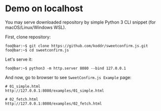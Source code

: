 # Demo on localhost

You may serve downloaded repository by simple Python 3 CLI snippet (for macOS/Linux/Windows WSL).

First, clone repository:

```console
foo@bar:~$ git clone https://github.com/koddr/sweetconfirm.js.git
foo@bar:~$ cd sweetconfirm.js
```

Let's serve it:

```console
foo@bar:~$ python3 -m http.server 8080 --bind 127.0.0.1
```

And now, go to browser to see `SweetConfirm.js Example` page:

```console
# 01_simple.html
http://127.0.0.1:8080/examples/01_simple.html

# 02_fetch.html
http://127.0.0.1:8080/examples/02_fetch.html
```
